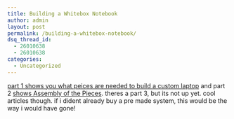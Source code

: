 ```yaml
---
title: Building a Whitebox Notebook
author: admin
layout: post
permalink: /building-a-whitebox-notebook/
dsq_thread_id:
  - 26010638
  - 26010638
categories:
  - Uncategorized
---
```

[part 1 shows you what peices are needed to build a custom laptop][1] and part 2 [shows Assembly of the Pieces][2]. theres a part 3, but its not up yet. cool articles though. if i dident already buy a pre made system, this would be the way i would have gone!

 [1]: http://www.legitreviews.com/reviews/whitebox1/
 [2]: http://legitreviews.com/reviews/whitebox2/